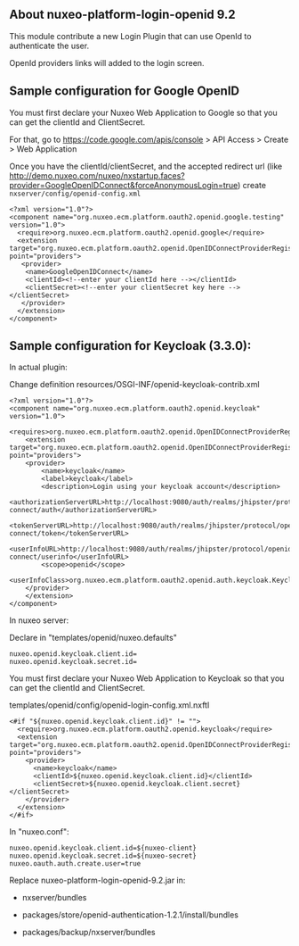 ## About nuxeo-platform-login-openid 9.2

This module contribute a new Login Plugin that can use OpenId to authenticate the user.

OpenId providers links will added to the login screen.

## Sample configuration for Google OpenID

You must first declare your Nuxeo Web Application to Google so that you can get the clientId and ClientSecret.

For that, go to https://code.google.com/apis/console > API Access > Create > Web Application

Once you have the clientId/clientSecret, and the accepted redirect url (like http://demo.nuxeo.com/nuxeo/nxstartup.faces?provider=GoogleOpenIDConnect&forceAnonymousLogin=true) create `nxserver/config/openid-config.xml`

    <?xml version="1.0"?>
    <component name="org.nuxeo.ecm.platform.oauth2.openid.google.testing" version="1.0">
      <require>org.nuxeo.ecm.platform.oauth2.openid.google</require>
      <extension target="org.nuxeo.ecm.platform.oauth2.openid.OpenIDConnectProviderRegistry" point="providers">
       <provider>
        <name>GoogleOpenIDConnect</name>
        <clientId><!--enter your clientId here --></clientId>
        <clientSecret><!--enter your clientSecret key here --></clientSecret>
       </provider>
      </extension>
    </component>

## Sample configuration for Keycloak (3.3.0):

In actual plugin:

Change definition resources/OSGI-INF/openid-keycloak-contrib.xml

	<?xml version="1.0"?>
	<component name="org.nuxeo.ecm.platform.oauth2.openid.keycloak" version="1.0">
	    <requires>org.nuxeo.ecm.platform.oauth2.openid.OpenIDConnectProviderRegistry</requires>
	    <extension target="org.nuxeo.ecm.platform.oauth2.openid.OpenIDConnectProviderRegistry" point="providers">
		<provider>
		    <name>keycloak</name>
		    <label>keycloak</label>
		    <description>Login using your keycloak account</description>
		    <authorizationServerURL>http://localhost:9080/auth/realms/jhipster/protocol/openid-connect/auth</authorizationServerURL>
		    <tokenServerURL>http://localhost:9080/auth/realms/jhipster/protocol/openid-connect/token</tokenServerURL>
		    <userInfoURL>http://localhost:9080/auth/realms/jhipster/protocol/openid-connect/userinfo</userInfoURL>
		    <scope>openid</scope>
		    <userInfoClass>org.nuxeo.ecm.platform.oauth2.openid.auth.keycloak.KeycloakUserInfo</userInfoClass>
		</provider>
	    </extension>
	</component>

In nuxeo server:

Declare in "templates/openid/nuxeo.defaults"

    nuxeo.openid.keycloak.client.id=
    nuxeo.openid.keycloak.secret.id=


You must first declare your Nuxeo Web Application to Keycloak so that you can get the clientId and ClientSecret.

templates/openid/config/openid-login-config.xml.nxftl


    <#if "${nuxeo.openid.keycloak.client.id}" != "">
      <require>org.nuxeo.ecm.platform.oauth2.openid.keycloak</require>
      <extension target="org.nuxeo.ecm.platform.oauth2.openid.OpenIDConnectProviderRegistry" point="providers">
        <provider>
          <name>keycloak</name>
          <clientId>${nuxeo.openid.keycloak.client.id}</clientId>
          <clientSecret>${nuxeo.openid.keycloak.client.secret}</clientSecret>
        </provider>
      </extension>
    </#if>

In "nuxeo.conf":

    nuxeo.openid.keycloak.client.id=${nuxeo-client}
    nuxeo.openid.keycloak.secret.id=${nuxeo-secret}
    nuxeo.oauth.auth.create.user=true

Replace nuxeo-platform-login-openid-9.2.jar in:

- nxserver/bundles

- packages/store/openid-authentication-1.2.1/install/bundles

- packages/backup/nxserver/bundles
